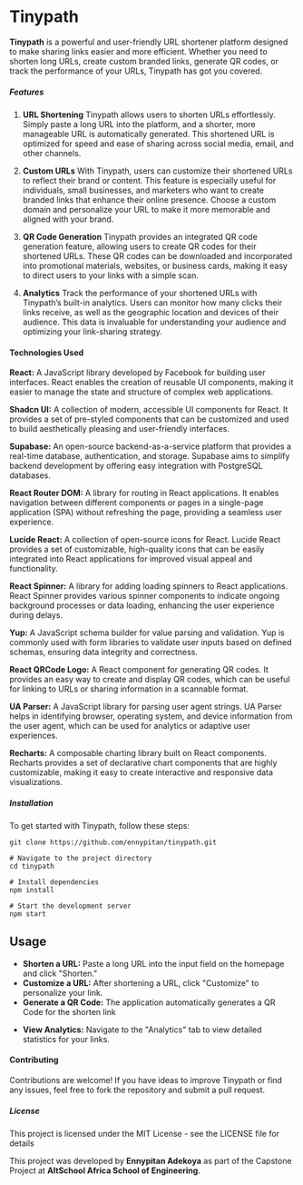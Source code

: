 # Tinypath

**Tinypath** is a powerful and user-friendly URL shortener platform designed to make sharing links easier and more efficient. Whether you need to shorten long URLs, create custom branded links, generate QR codes, or track the performance of your URLs, Tinypath has got you covered.

##### Features

1. **URL Shortening**
   Tinypath allows users to shorten URLs effortlessly. Simply paste a long URL into the platform, and a shorter, more manageable URL is automatically generated. This shortened URL is optimized for speed and ease of sharing across social media, email, and other channels.

2. **Custom URLs**
   With Tinypath, users can customize their shortened URLs to reflect their brand or content. This feature is especially useful for individuals, small businesses, and marketers who want to create branded links that enhance their online presence. Choose a custom domain and personalize your URL to make it more memorable and aligned with your brand.

3. **QR Code Generation**
   Tinypath provides an integrated QR code generation feature, allowing users to create QR codes for their shortened URLs. These QR codes can be downloaded and incorporated into promotional materials, websites, or business cards, making it easy to direct users to your links with a simple scan.

4. **Analytics**
   Track the performance of your shortened URLs with Tinypath’s built-in analytics. Users can monitor how many clicks their links receive, as well as the geographic location and devices of their audience. This data is invaluable for understanding your audience and optimizing your link-sharing strategy.

#### Technologies Used

**React:** A JavaScript library developed by Facebook for building user interfaces. React enables the creation of reusable UI components, making it easier to manage the state and structure of complex web applications.

**Shadcn UI:** A collection of modern, accessible UI components for React. It provides a set of pre-styled components that can be customized and used to build aesthetically pleasing and user-friendly interfaces.

**Supabase:** An open-source backend-as-a-service platform that provides a real-time database, authentication, and storage. Supabase aims to simplify backend development by offering easy integration with PostgreSQL databases.

**React Router DOM:** A library for routing in React applications. It enables navigation between different components or pages in a single-page application (SPA) without refreshing the page, providing a seamless user experience.

**Lucide React:** A collection of open-source icons for React. Lucide React provides a set of customizable, high-quality icons that can be easily integrated into React applications for improved visual appeal and functionality.

**React Spinner:** A library for adding loading spinners to React applications. React Spinner provides various spinner components to indicate ongoing background processes or data loading, enhancing the user experience during delays.

**Yup:** A JavaScript schema builder for value parsing and validation. Yup is commonly used with form libraries to validate user inputs based on defined schemas, ensuring data integrity and correctness.

**React QRCode Logo:** A React component for generating QR codes. It provides an easy way to create and display QR codes, which can be useful for linking to URLs or sharing information in a scannable format.

**UA Parser:** A JavaScript library for parsing user agent strings. UA Parser helps in identifying browser, operating system, and device information from the user agent, which can be used for analytics or adaptive user experiences.

**Recharts:** A composable charting library built on React components. Recharts provides a set of declarative chart components that are highly customizable, making it easy to create interactive and responsive data visualizations.

##### Installation

To get started with Tinypath, follow these steps:

```# Clone the repository
git clone https://github.com/ennypitan/tinypath.git

# Navigate to the project directory
cd tinypath

# Install dependencies
npm install

# Start the development server
npm start
```

## Usage

- **Shorten a URL:** Paste a long URL into the input field on the homepage and click "Shorten."
- **Customize a URL:** After shortening a URL, click "Customize" to personalize your link.
- **Generate a QR Code:** The application automatically generates a QR Code for the shorten link

* **View Analytics:** Navigate to the "Analytics" tab to view detailed statistics for your links.

#### Contributing

Contributions are welcome! If you have ideas to improve Tinypath or find any issues, feel free to fork the repository and submit a pull request.

##### License

This project is licensed under the MIT License - see the LICENSE file for details

This project was developed by **Ennypitan Adekoya** as part of the Capstone Project at **AltSchool Africa School of Engineering**.
